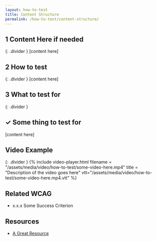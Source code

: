 ```yaml
---
layout: how-to-test
title: Content Structure
permalink: /how-to-test/content-structure/
---
```


## <step-number>1</step-number> Content Here if needed
{: .divider }
[content here]

## <step-number>2</step-number> How to test
{: .divider }
[content here]

## <step-number>3</step-number> What to test for
{: .divider }

## ✓ Some thing to test for
[content here]

## Video Example
{: .divider }
{% include video-player.html filename = "/assets/media/video/how-to-test/some-video-here.mp4" title = "Description of the video goes here" vtt="/assets/media/video/how-to-test/some-video-here.mp4.vtt" %}

## Related WCAG
- x.x.x Some Success Criterion

## Resources
- [A Great Resource](https://google.com/)
